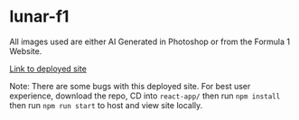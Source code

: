 # lunar-f1

All images used are either AI Generated in Photoshop or from the Formula 1 Website.

[Link to deployed site](https://lunar-f1.vercel.app/)

Note: There are some bugs with this deployed site. For best user experience, download the repo, CD into `react-app/` then run `npm install` then run `npm run start` to host and view site locally.
